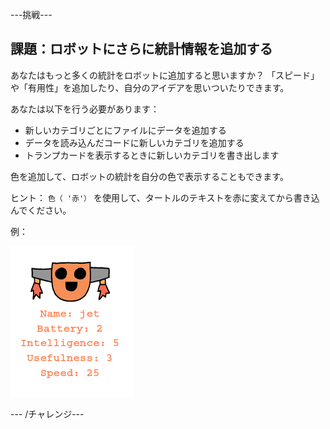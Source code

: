 \---挑戦\---

## 課題：ロボットにさらに統計情報を追加する

あなたはもっと多くの統計をロボットに追加すると思いますか？ 「スピード」や「有用性」を追加したり、自分のアイデアを思いついたりできます。

あなたは以下を行う必要があります：

+ 新しいカテゴリごとにファイルにデータを追加する 
+ データを読み込んだコードに新しいカテゴリを追加する
+ トランプカードを表示するときに新しいカテゴリを書き出します

色を追加して、ロボットの統計を自分の色で表示することもできます。

ヒント： `色（ '赤'）` を使用して、タートルのテキストを赤に変えてから書き込んでください。

例：

![スクリーンショット](images/robotrumps-jet.png)

\--- /チャレンジ\---